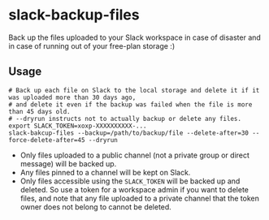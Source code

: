# slack-backup-files

Back up the files uploaded to your Slack workspace in case of disaster and in case of running out of your free-plan storage :)

## Usage

```
# Back up each file on Slack to the local storage and delete it if it was uploaded more than 30 days ago,
# and delete it even if the backup was failed when the file is more than 45 days old.
# --dryrun instructs not to actually backup or delete any files.
export SLACK_TOKEN=xoxp-XXXXXXXXXX-...
slack-bakcup-files --backup=/path/to/backup/file --delete-after=30 --force-delete-after=45 --dryrun
```

- Only files uploaded to a public channel (not a private group or direct message) will be backed up.
- Any files pinned to a channel will be kept on Slack.
- Only files accessible using the `SLACK_TOKEN` will be backed up and deleted.
  So use a token for a workspace admin if you want to delete files, and note that any file uploaded to a private channel that the token owner does not belong to cannot be deleted.

